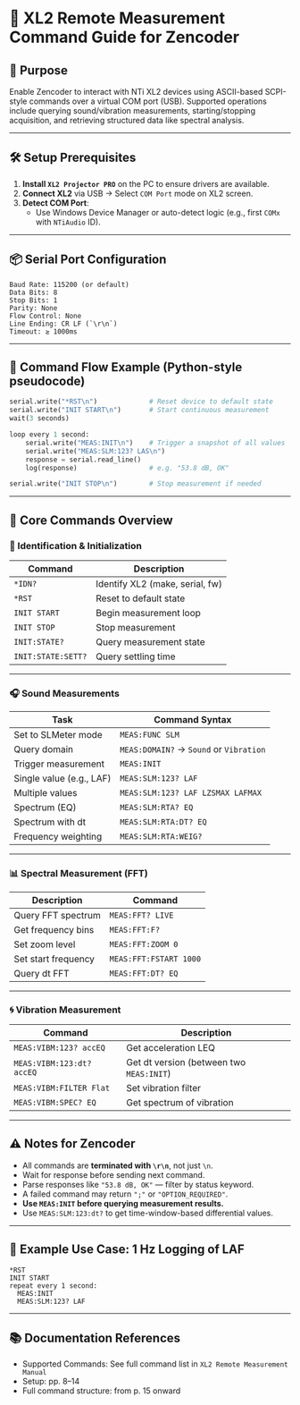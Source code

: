# 📡 XL2 Remote Measurement Command Guide for Zencoder

## 🎯 Purpose
Enable Zencoder to interact with NTi XL2 devices using ASCII-based SCPI-style commands over a virtual COM port (USB). Supported operations include querying sound/vibration measurements, starting/stopping acquisition, and retrieving structured data like spectral analysis.

---

## 🛠️ Setup Prerequisites

1. **Install `XL2 Projector PRO`** on the PC to ensure drivers are available.
2. **Connect XL2** via USB → Select `COM Port` mode on XL2 screen.
3. **Detect COM Port**:
    - Use Windows Device Manager or auto-detect logic (e.g., first `COMx` with `NTiAudio` ID).

---

## 📦 Serial Port Configuration

```
Baud Rate: 115200 (or default)
Data Bits: 8
Stop Bits: 1
Parity: None
Flow Control: None
Line Ending: CR LF (`\r\n`)
Timeout: ≥ 1000ms
```

---

## 🔁 Command Flow Example (Python-style pseudocode)

```python
serial.write("*RST\n")             # Reset device to default state
serial.write("INIT START\n")       # Start continuous measurement
wait(3 seconds)

loop every 1 second:
    serial.write("MEAS:INIT\n")    # Trigger a snapshot of all values
    serial.write("MEAS:SLM:123? LAS\n")
    response = serial.read_line()
    log(response)                  # e.g. "53.8 dB, OK"

serial.write("INIT STOP\n")        # Stop measurement if needed
```

---

## 🧠 Core Commands Overview

### 🧾 Identification & Initialization

| Command           | Description                         |
|-------------------|-------------------------------------|
| `*IDN?`           | Identify XL2 (make, serial, fw)     |
| `*RST`            | Reset to default state              |
| `INIT START`      | Begin measurement loop              |
| `INIT STOP`       | Stop measurement                    |
| `INIT:STATE?`     | Query measurement state             |
| `INIT:STATE:SETT?`| Query settling time                 |

---

### 🎧 Sound Measurements

| Task                       | Command Syntax                             |
|---------------------------|--------------------------------------------|
| Set to SLMeter mode       | `MEAS:FUNC SLM`                            |
| Query domain              | `MEAS:DOMAIN?` → `Sound` or `Vibration`    |
| Trigger measurement       | `MEAS:INIT`                                |
| Single value (e.g., LAF)  | `MEAS:SLM:123? LAF`                         |
| Multiple values           | `MEAS:SLM:123? LAF LZSMAX LAFMAX`          |
| Spectrum (EQ)             | `MEAS:SLM:RTA? EQ`                         |
| Spectrum with dt          | `MEAS:SLM:RTA:DT? EQ`                      |
| Frequency weighting       | `MEAS:SLM:RTA:WEIG?`                       |

---

### 📊 Spectral Measurement (FFT)

| Description                   | Command                                  |
|-------------------------------|-------------------------------------------|
| Query FFT spectrum            | `MEAS:FFT? LIVE`                          |
| Get frequency bins            | `MEAS:FFT:F?`                             |
| Set zoom level                | `MEAS:FFT:ZOOM 0`                         |
| Set start frequency           | `MEAS:FFT:FSTART 1000`                   |
| Query dt FFT                  | `MEAS:FFT:DT? EQ`                         |

---

### 🌀 Vibration Measurement

| Command                          | Description                                |
|----------------------------------|--------------------------------------------|
| `MEAS:VIBM:123? accEQ`           | Get acceleration LEQ                       |
| `MEAS:VIBM:123:dt? accEQ`        | Get dt version (between two `MEAS:INIT`)   |
| `MEAS:VIBM:FILTER Flat`          | Set vibration filter                       |
| `MEAS:VIBM:SPEC? EQ`             | Get spectrum of vibration                  |

---

## ⚠️ Notes for Zencoder

- All commands are **terminated with `\r\n`**, not just `\n`.
- Wait for response before sending next command.
- Parse responses like `"53.8 dB, OK"` — filter by status keyword.
- A failed command may return `";"` or `"OPTION_REQUIRED"`.
- **Use `MEAS:INIT` before querying measurement results.**
- Use `MEAS:SLM:123:dt?` to get time-window-based differential values.

---

## 🧪 Example Use Case: 1 Hz Logging of LAF

```
*RST
INIT START
repeat every 1 second:
  MEAS:INIT
  MEAS:SLM:123? LAF
```

---

## 📚 Documentation References

- Supported Commands: See full command list in `XL2 Remote Measurement Manual`
- Setup: pp. 8–14
- Full command structure: from p. 15 onward